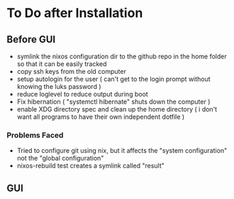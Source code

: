 # To Do after Installation

## Before GUI
- symlink the nixos configuration dir to the github repo in the home folder so that it can be easily tracked
- copy ssh keys from the old computer
- setup autologin for the user ( can't get to the login prompt without knowing the luks password )
- reduce loglevel to reduce output during boot
- Fix hibernation ( "systemctl hibernate" shuts down the computer )
- enable XDG directory spec and clean up the home directory ( i don't want all programs to have their own independent dotfile )

### Problems Faced
- Tried to configure git using nix, but it affects the "system configuration" not the "global configuration"
- nixos-rebuild test creates a symlink called "result"

## GUI
